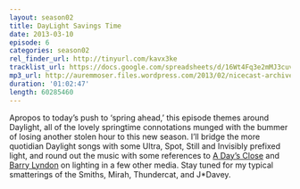 ```yaml
---
layout: season02
title: DayLight Savings Time
date: 2013-03-10
episode: 6
categories: season02
rel_finder_url: http://tinyurl.com/kavx3ke
tracklist_url: https://docs.google.com/spreadsheets/d/16Wt4Fq3e2mMJ3cuv7RzLBnIbtC8Dz3_Jaru6sql-Gxs/edit?ts=5787e9db#gid=16
mp3_url: http://auremmoser.files.wordpress.com/2013/02/nicecast-archived-audio-20130310-2100.mp3
duration: '01:02:47'
length: 60285460
---
```


Apropos to today’s push to ‘spring ahead,’ this episode themes around Daylight, all of the lovely springtime connotations munged with the bummer of losing another stolen hour to this new season. I’ll bridge the more quotidian Daylight songs with some Ultra, Spot, Still and Invisibly prefixed light, and round out the music with some references to [A Day’s Close](http://www.amazon.com/At-Days-Close-Night-Times/dp/0393329011) and [Barry Lyndon](http://www.imdb.com/title/tt0072684/) on lighting in a few other media. Stay tuned for my typical smatterings of the Smiths, Mirah, Thundercat, and J*Davey.

